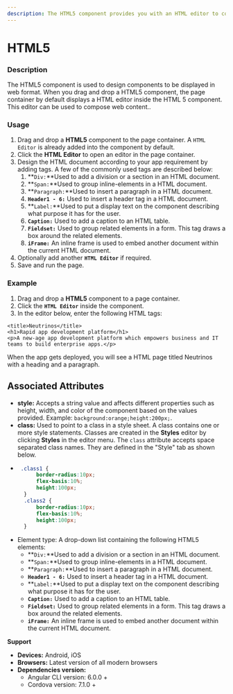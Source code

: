 ```yaml
---
description: The HTML5 component provides you with an HTML editor to compose web content.
---
```


# HTML5

### Description

The HTML5 component is used to design components to be displayed in web format. When you drag and drop a HTML5 component, the page container by default displays a HTML editor inside the HTML 5 component. This editor can be used to compose web content.. 

### Usage

1. Drag and drop a **HTML5** component to the page container. A `HTML Editor` is already added into the component by default.
2. Click the **HTML Editor** to open an editor in the page container.
3. Design the HTML document according to your app requirement by adding tags. A few of the commonly used tags are described below:
   1. **`Div:`**Used to add a division or a section in an HTML document.
   2. **`Span:`**Used to group inline-elements in a HTML document.
   3. **`Paragraph:`**Used to insert a paragraph in a HTML document.
   4. **`Header1 - 6:`** Used to insert a header tag in a HTML document.
   5. **`Label:`**Used to put a display text on the component describing what purpose it has for the user.
   6. **`Caption:`** Used to add a caption to an HTML table.
   7. **`Fieldset:`** Used to group related elements in a form. This tag draws a box around the related elements.
   8. **`iFrame:`** An inline frame is used to embed another document within the current HTML document.
4. Optionally add another **`HTML Editor`** if required.
5. Save and run the page.

### Example

1. Drag and drop a  **HTML5**  component to a page container.
2. Click the **`HTML Editor`** inside the component.
3. In the editor below, enter the following HTML tags:

```text
<title>Neutrinos</title>
<h1>Rapid app development platform</h1>
<p>A new-age app development platform which empowers business and IT teams to build enterprise apps.</p>
```

When the app gets deployed, you will see a HTML page titled Neutrinos with a heading and a paragraph.

## Associated Attributes

* **style:** Accepts a string value and affects different properties such as height, width, and color of the component based on the values provided. Example: `background:orange;height:200px;`.
* **class:** Used to point to a class in a style sheet. A class contains one or more style statements. Classes are created in the **Styles** editor by clicking  **Styles** in the editor menu. The `class` attribute accepts space separated class names. They are defined in the "Style" tab as shown below.
* ```css
   .class1 {
        border-radius:10px;
        flex-basis:10%;
        height:100px;
    }
    .class2 {
        border-radius:10px;
        flex-basis:10%;
        height:100px;
    }
  ```
* Element type: A drop-down list containing the following HTML5 elements:
  * **`Div:`**Used to add a division or a section in an HTML document.
  * **`Span:`**Used to group inline-elements in a HTML document.
  * **`Paragraph:`**Used to insert a paragraph in a HTML document.
  * **`Header1 - 6:`** Used to insert a header tag in a HTML document.
  * **`Label:`**Used to put a display text on the component describing what purpose it has for the user.
  * **`Caption:`** Used to add a caption to an HTML table.
  * **`Fieldset:`** Used to group related elements in a form. This tag draws a box around the related elements.
  * **`iFrame:`** An inline frame is used to embed another document within the current HTML document.

**Support**

* **Devices:** Android, iOS
* **Browsers:** Latest version of all modern browsers
* **Dependencies version:** 
  * Angular CLI version: 6.0.0 + 
  * Cordova version: 7.1.0 + 

